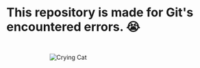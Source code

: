 <h1><strong>This repository is made for Git's encountered errors. 😭</strong></h1>
<br>
<div style="  
  margin: auto;
  width: 60%;
  padding: 10px;">
<img src="https://i.pinimg.com/564x/52/77/b0/5277b0c5aa497eb1c8b7f25829894fe7.jpg" alt="Crying Cat"/>
</div>
